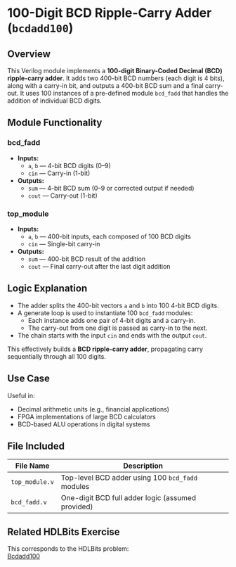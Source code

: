 # 100-Digit BCD Ripple-Carry Adder (`bcdadd100`)

## Overview
This Verilog module implements a **100-digit Binary-Coded Decimal (BCD) ripple-carry adder**. It adds two 400-bit BCD numbers (each digit is 4 bits), along with a carry-in bit, and outputs a 400-bit BCD sum and a final carry-out. It uses 100 instances of a pre-defined module `bcd_fadd` that handles the addition of individual BCD digits.

## Module Functionality

### bcd_fadd
- **Inputs:**
  - `a`, `b` — 4-bit BCD digits (0–9)
  - `cin` — Carry-in (1-bit)
- **Outputs:**
  - `sum` — 4-bit BCD sum (0–9 or corrected output if needed)
  - `cout` — Carry-out (1-bit)

### top_module
- **Inputs:**
  - `a`, `b` — 400-bit inputs, each composed of 100 BCD digits
  - `cin` — Single-bit carry-in
- **Outputs:**
  - `sum` — 400-bit BCD result of the addition
  - `cout` — Final carry-out after the last digit addition

## Logic Explanation

- The adder splits the 400-bit vectors `a` and `b` into 100 4-bit BCD digits.
- A generate loop is used to instantiate 100 `bcd_fadd` modules:
  - Each instance adds one pair of 4-bit digits and a carry-in.
  - The carry-out from one digit is passed as carry-in to the next.
- The chain starts with the input `cin` and ends with the output `cout`.

This effectively builds a **BCD ripple-carry adder**, propagating carry sequentially through all 100 digits.

## Use Case

Useful in:
- Decimal arithmetic units (e.g., financial applications)
- FPGA implementations of large BCD calculators
- BCD-based ALU operations in digital systems

## File Included

| File Name       | Description                                       |
|------------------|---------------------------------------------------|
| `top_module.v`   | Top-level BCD adder using 100 `bcd_fadd` modules |
| `bcd_fadd.v`     | One-digit BCD full adder logic (assumed provided) |

## Related HDLBits Exercise
This corresponds to the HDLBits problem:  
[Bcdadd100](https://hdlbits.01xz.net/wiki/Bcdadd100)
